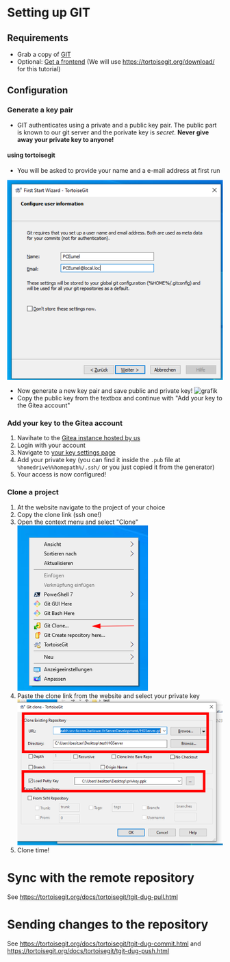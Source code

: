 # Setting up GIT

## Requirements
 - Grab a copy of [GIT](https://git-scm.com/download/win)
 - Optional: [Get a frontend](https://git-scm.com/downloads/guis) (We will use https://tortoisegit.org/download/ for this tutorial)
 
## Configuration
### Generate a key pair
 - GIT authenticates using a private and a public key pair. The public part is known to our git server and the porivate key is *secret*. **Never give away your private key to anyone!**

#### using tortoisegit
 - You will be asked to provide your name and a e-mail address at first run

![grafik](https://github.com/Beyond-Heroes/howto/blob/main/config.png)
- Now generate a new key pair and save public and private key!
![grafik]([https://github.com/Beyond-Heroes/howto/blob/main/config.png](https://github.com/Beyond-Heroes/howto/blob/main/Config2.png))
- Copy the public key from the textbox and continue with "Add your key to the Gitea account"

### Add your key to the Gitea account
 1. Navihate to the [Gitea instance hosted by us](http://giteabh.srv-6cores.batiswar.fr/)
 2. Login with your account
 3. Navigate to [your key settings page](http://giteabh.srv-6cores.batiswar.fr/user/settings/keys)
 4. Add your private key (you can find it inside the ```.pub``` file at ```%homedrive%%homepath%/.ssh/``` or you just copied it from the generator)
 5. Your access is now configured!
 
### Clone a project
 1. At the website navigate to the project of your choice
 2. Copy the clone link (ssh one!)
 3. Open the context menu and select "Clone"
 ![grafik](https://github.com/Beyond-Heroes/howto/blob/main/clone.png)
 5. Paste the clone link from the website and select your private key
 ![grafik](https://github.com/Beyond-Heroes/howto/blob/main/clone2.png)
 6. Clone time!

# Sync with the remote repository
See https://tortoisegit.org/docs/tortoisegit/tgit-dug-pull.html

# Sending changes to the repository
See https://tortoisegit.org/docs/tortoisegit/tgit-dug-commit.html and https://tortoisegit.org/docs/tortoisegit/tgit-dug-push.html
